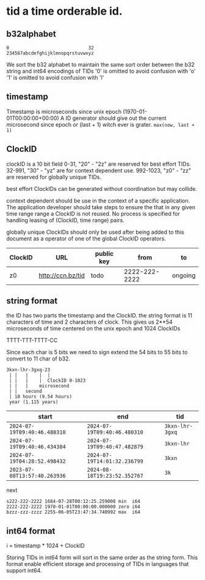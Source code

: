 # tid a time orderable id.
## b32alphabet
```
0                             32
234567abcdefghijklmnopqrstuvwxyz
```
We sort the b32 alphabet to maintain the same sort order between the 
b32 string and int64 encodings of TIDs
'0' is omitted to avoid confusion with 'o'
'1' is omitted to avoid confusion with 'l'

## timestamp
Timestamp is microseconds since unix epoch (1970-01-01T00:00:00+00:00)
A ID generator should give out the current microsecond since epoch or (last + 1)
witch ever is grater. `max(now, last + 1)`

## ClockID
clockID is a 10 bit field
0-31, "20" - "2z" are reserved for best effort TIDs.
32-991, "30" - "yz" are for context dependent use.
992-1023, "z0" - "zz" are reserved for globally unique TIDs.

best effort ClockIDs can be generated without coordination but may collide.

context dependent should be use in the context of a specific application.
The application developer should take steps to ensure the that in any given
time range range a ClockID is not reused. No process is specified for handling
leasing of (ClockID, time range) pairs.

globally unique ClockIDs should only be used after being added to this document
as a operator of one of the global ClockID operators.

| ClockID | URL               | public key | from          | to      |
|---------|-------------------|------------|---------------|---------|
| z0      | http://ccn.bz/tid | todo       | 2222-222-2222 | ongoing |

## string format
the ID has two parts the timestamp and the ClockID.
the string format is 11 characters of time and 2 characters of clock.
This gives us 2**54 microseconds of time centered on the unix epoch and 1024 ClockIDs

TTTT-TTT-TTTT-CC

Since each char is 5 bits we need to sign extend the 54 bits to 55 bits
to convert to 11 char of b32.

```
3kxn-lhr-3gxq-23
 | |   |    |  |
 | |   |    |  ClockID 0-1023
 | |   |    microsecond
 | |   second
 | 10 hours (9.54 hours)
 year (1.115 years)
```

| start                       | end                          | tid            |
|-----------------------------|------------------------------|----------------|
|`2024-07-19T09:40:46.480310` | `2024-07-19T09:40:46.480310` | `3kxn-lhr-3gxq`|
|`2024-07-19T09:40:46.434304` | `2024-07-19T09:40:47.482879` | `3kxn-lhr`     |
|`2024-07-19T04:28:52.498432` | `2024-07-19T14:01:32.236799` | `3kxn`         |
|`2023-07-08T13:57:40.263936` | `2024-08-18T19:23:52.352767` | `3k`           |


next
```
s222-222-2222 1684-07-28T00:12:25.259008 min  i64
2222-222-2222 1970-01-01T00:00:00.000000 zero i64
bzzz-zzz-zzzz 2255-06-05T23:47:34.740992 max  i64
```

## int64 format
i = timestamp * 1024 + ClockID

Storing TIDs in int64 form will sort in the same order as the string form.
This format enable efficient storage and processing of TIDs in languages that support int64.